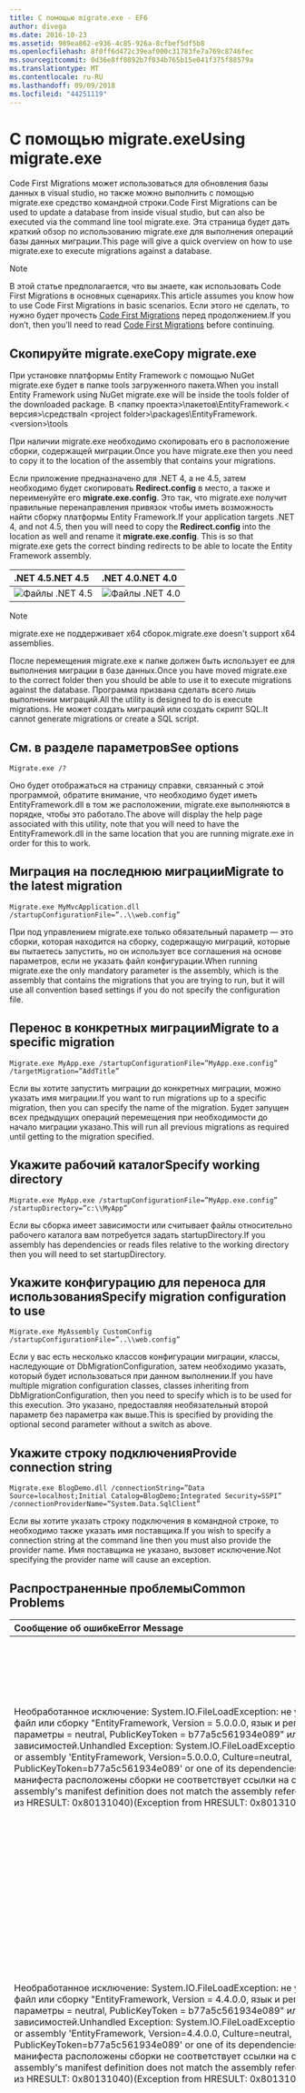 ```yaml
---
title: С помощью migrate.exe - EF6
author: divega
ms.date: 2016-10-23
ms.assetid: 989ea862-e936-4c85-926a-8cfbef5df5b8
ms.openlocfilehash: 8f0ff6d472c39eaf000c31783fe7a769c8746fec
ms.sourcegitcommit: 0d36e8ff0892b7f034b765b15e041f375f88579a
ms.translationtype: MT
ms.contentlocale: ru-RU
ms.lasthandoff: 09/09/2018
ms.locfileid: "44251119"
---
```

# <a name="using-migrateexe"></a><span data-ttu-id="2c760-102">С помощью migrate.exe</span><span class="sxs-lookup"><span data-stu-id="2c760-102">Using migrate.exe</span></span>
<span data-ttu-id="2c760-103">Code First Migrations может использоваться для обновления базы данных в visual studio, но также можно выполнить с помощью migrate.exe средство командной строки.</span><span class="sxs-lookup"><span data-stu-id="2c760-103">Code First Migrations can be used to update a database from inside visual studio, but can also be executed via the command line tool migrate.exe.</span></span> <span data-ttu-id="2c760-104">Эта страница будет дать краткий обзор по использованию migrate.exe для выполнения операций базы данных миграции.</span><span class="sxs-lookup"><span data-stu-id="2c760-104">This page will give a quick overview on how to use migrate.exe to execute migrations against a database.</span></span>

> [!NOTE]
> <span data-ttu-id="2c760-105">В этой статье предполагается, что вы знаете, как использовать Code First Migrations в основных сценариях.</span><span class="sxs-lookup"><span data-stu-id="2c760-105">This article assumes you know how to use Code First Migrations in basic scenarios.</span></span> <span data-ttu-id="2c760-106">Если этого не сделать, то нужно будет прочесть [Code First Migrations](~/ef6/modeling/code-first/migrations/index.md) перед продолжением.</span><span class="sxs-lookup"><span data-stu-id="2c760-106">If you don’t, then you’ll need to read [Code First Migrations](~/ef6/modeling/code-first/migrations/index.md) before continuing.</span></span>

## <a name="copy-migrateexe"></a><span data-ttu-id="2c760-107">Скопируйте migrate.exe</span><span class="sxs-lookup"><span data-stu-id="2c760-107">Copy migrate.exe</span></span>

<span data-ttu-id="2c760-108">При установке платформы Entity Framework с помощью NuGet migrate.exe будет в папке tools загруженного пакета.</span><span class="sxs-lookup"><span data-stu-id="2c760-108">When you install Entity Framework using NuGet migrate.exe will be inside the tools folder of the downloaded package.</span></span> <span data-ttu-id="2c760-109">В &lt;папку проекта&gt;\\пакетов\\EntityFramework.&lt; версия&gt;\\средства</span><span class="sxs-lookup"><span data-stu-id="2c760-109">In &lt;project folder&gt;\\packages\\EntityFramework.&lt;version&gt;\\tools</span></span>

<span data-ttu-id="2c760-110">При наличии migrate.exe необходимо скопировать его в расположение сборки, содержащей миграции.</span><span class="sxs-lookup"><span data-stu-id="2c760-110">Once you have migrate.exe then you need to copy it to the location of the assembly that contains your migrations.</span></span>

<span data-ttu-id="2c760-111">Если приложение предназначено для .NET 4, а не 4.5, затем необходимо будет скопировать **Redirect.config** в место, а также и переименуйте его **migrate.exe.config**. Это так, что migrate.exe получит правильные перенаправления привязок чтобы иметь возможность найти сборку платформы Entity Framework.</span><span class="sxs-lookup"><span data-stu-id="2c760-111">If your application targets .NET 4, and not 4.5, then you will need to copy the **Redirect.config** into the location as well and rename it **migrate.exe.config**. This is so that migrate.exe gets the correct binding redirects to be able to locate the Entity Framework assembly.</span></span>

| <span data-ttu-id="2c760-112">.NET 4.5</span><span class="sxs-lookup"><span data-stu-id="2c760-112">.NET 4.5</span></span>                                   | <span data-ttu-id="2c760-113">.NET 4.0</span><span class="sxs-lookup"><span data-stu-id="2c760-113">.NET 4.0</span></span>                                   |
|:-------------------------------------------|:-------------------------------------------|
| ![Файлы .NET 4.5](~/ef6/media/net45files.png)  | ![Файлы .NET 4.0](~/ef6/media/net40files.png)  |

> [!NOTE]
> <span data-ttu-id="2c760-116">migrate.exe не поддерживает x64 сборок.</span><span class="sxs-lookup"><span data-stu-id="2c760-116">migrate.exe doesn't support x64 assemblies.</span></span>

<span data-ttu-id="2c760-117">После перемещения migrate.exe к папке должен быть использует ее для выполнения миграции в базе данных.</span><span class="sxs-lookup"><span data-stu-id="2c760-117">Once you have moved migrate.exe to the correct folder then you should be able to use it to execute migrations against the database.</span></span> <span data-ttu-id="2c760-118">Программа призвана сделать всего лишь выполнении миграций.</span><span class="sxs-lookup"><span data-stu-id="2c760-118">All the utility is designed to do is execute migrations.</span></span> <span data-ttu-id="2c760-119">Не может создать миграций или создать скрипт SQL.</span><span class="sxs-lookup"><span data-stu-id="2c760-119">It cannot generate migrations or create a SQL script.</span></span>

## <a name="see-options"></a><span data-ttu-id="2c760-120">См. в разделе параметров</span><span class="sxs-lookup"><span data-stu-id="2c760-120">See options</span></span>

``` console
Migrate.exe /?
```

<span data-ttu-id="2c760-121">Оно будет отображаться на страницу справки, связанный с этой программой, обратите внимание, что необходимо будет иметь EntityFramework.dll в том же расположении, migrate.exe выполняются в порядке, чтобы это работало.</span><span class="sxs-lookup"><span data-stu-id="2c760-121">The above will display the help page associated with this utility, note that you will need to have the EntityFramework.dll in the same location that you are running migrate.exe in order for this to work.</span></span>

## <a name="migrate-to-the-latest-migration"></a><span data-ttu-id="2c760-122">Миграция на последнюю миграции</span><span class="sxs-lookup"><span data-stu-id="2c760-122">Migrate to the latest migration</span></span>

``` console
Migrate.exe MyMvcApplication.dll /startupConfigurationFile=”..\\web.config”
```

<span data-ttu-id="2c760-123">При под управлением migrate.exe только обязательный параметр — это сборки, которая находится на сборку, содержащую миграций, которые вы пытаетесь запустить, но он использует все соглашения на основе параметров, если не указать файл конфигурации.</span><span class="sxs-lookup"><span data-stu-id="2c760-123">When running migrate.exe the only mandatory parameter is the assembly, which is the assembly that contains the migrations that you are trying to run, but it will use all convention based settings if you do not specify the configuration file.</span></span>

## <a name="migrate-to-a-specific-migration"></a><span data-ttu-id="2c760-124">Перенос в конкретных миграции</span><span class="sxs-lookup"><span data-stu-id="2c760-124">Migrate to a specific migration</span></span>

``` console
Migrate.exe MyApp.exe /startupConfigurationFile=”MyApp.exe.config” /targetMigration=”AddTitle”
```

<span data-ttu-id="2c760-125">Если вы хотите запустить миграции до конкретных миграции, можно указать имя миграции.</span><span class="sxs-lookup"><span data-stu-id="2c760-125">If you want to run migrations up to a specific migration, then you can specify the name of the migration.</span></span> <span data-ttu-id="2c760-126">Будет запущен всех предыдущих операций перемещения при необходимости до начало миграции указано.</span><span class="sxs-lookup"><span data-stu-id="2c760-126">This will run all previous migrations as required until getting to the migration specified.</span></span>

## <a name="specify-working-directory"></a><span data-ttu-id="2c760-127">Укажите рабочий каталог</span><span class="sxs-lookup"><span data-stu-id="2c760-127">Specify working directory</span></span>

``` console
Migrate.exe MyApp.exe /startupConfigurationFile=”MyApp.exe.config” /startupDirectory=”c:\\MyApp”
```

<span data-ttu-id="2c760-128">Если вы сборка имеет зависимости или считывает файлы относительно рабочего каталога вам потребуется задать startupDirectory.</span><span class="sxs-lookup"><span data-stu-id="2c760-128">If you assembly has dependencies or reads files relative to the working directory then you will need to set startupDirectory.</span></span>

## <a name="specify-migration-configuration-to-use"></a><span data-ttu-id="2c760-129">Укажите конфигурацию для переноса для использования</span><span class="sxs-lookup"><span data-stu-id="2c760-129">Specify migration configuration to use</span></span>

``` console
Migrate.exe MyAssembly CustomConfig /startupConfigurationFile=”..\\web.config”
```

<span data-ttu-id="2c760-130">Если у вас есть несколько классов конфигурации миграции, классы, наследующие от DbMigrationConfiguration, затем необходимо указать, который будет использоваться при данном выполнении.</span><span class="sxs-lookup"><span data-stu-id="2c760-130">If you have multiple migration configuration classes, classes inheriting from DbMigrationConfiguration, then you need to specify which is to be used for this execution.</span></span> <span data-ttu-id="2c760-131">Это указано, предоставляя необязательный второй параметр без параметра как выше.</span><span class="sxs-lookup"><span data-stu-id="2c760-131">This is specified by providing the optional second parameter without a switch as above.</span></span>

## <a name="provide-connection-string"></a><span data-ttu-id="2c760-132">Укажите строку подключения</span><span class="sxs-lookup"><span data-stu-id="2c760-132">Provide connection string</span></span>

``` console
Migrate.exe BlogDemo.dll /connectionString=”Data Source=localhost;Initial Catalog=BlogDemo;Integrated Security=SSPI” /connectionProviderName=”System.Data.SqlClient”
```

<span data-ttu-id="2c760-133">Если вы хотите указать строку подключения в командной строке, то необходимо также указать имя поставщика.</span><span class="sxs-lookup"><span data-stu-id="2c760-133">If you wish to specify a connection string at the command line then you must also provide the provider name.</span></span> <span data-ttu-id="2c760-134">Имя поставщика не указано, вызовет исключение.</span><span class="sxs-lookup"><span data-stu-id="2c760-134">Not specifying the provider name will cause an exception.</span></span>

## <a name="common-problems"></a><span data-ttu-id="2c760-135">Распространенные проблемы</span><span class="sxs-lookup"><span data-stu-id="2c760-135">Common Problems</span></span>

| <span data-ttu-id="2c760-136">Сообщение об ошибке</span><span class="sxs-lookup"><span data-stu-id="2c760-136">Error Message</span></span>                                                                                                                                                                                                                                                                                                                      | <span data-ttu-id="2c760-137">Решение</span><span class="sxs-lookup"><span data-stu-id="2c760-137">Solution</span></span>                                                                                                                                                                                                                                                                                             |
|:-----------------------------------------------------------------------------------------------------------------------------------------------------------------------------------------------------------------------------------------------------------------------------------------------------------------------------------|:-----------------------------------------------------------------------------------------------------------------------------------------------------------------------------------------------------------------------------------------------------------------------------------------------------|
| <span data-ttu-id="2c760-138">Необработанное исключение: System.IO.FileLoadException: не удалось загрузить файл или сборку "EntityFramework, Version = 5.0.0.0, язык и региональные параметры = neutral, PublicKeyToken = b77a5c561934e089" или одну из ее зависимостей.</span><span class="sxs-lookup"><span data-stu-id="2c760-138">Unhandled Exception: System.IO.FileLoadException:  Could not load file or assembly 'EntityFramework, Version=5.0.0.0, Culture=neutral, PublicKeyToken=b77a5c561934e089' or one of its dependencies.</span></span> <span data-ttu-id="2c760-139">Определение манифеста расположены сборки не соответствует ссылки на сборку.</span><span class="sxs-lookup"><span data-stu-id="2c760-139">The located assembly's manifest definition does not match the assembly reference.</span></span> <span data-ttu-id="2c760-140">(Исключение из HRESULT: 0x80131040)</span><span class="sxs-lookup"><span data-stu-id="2c760-140">(Exception from HRESULT: 0x80131040)</span></span>         | <span data-ttu-id="2c760-141">Как правило, это означает, что при запуске приложения .NET 4 без файла Redirect.config.</span><span class="sxs-lookup"><span data-stu-id="2c760-141">This typically means that you are running a .NET 4 application without the Redirect.config file.</span></span> <span data-ttu-id="2c760-142">Необходимо скопировать в то же расположение, что migrate.exe Redirect.config и переименуйте его в migrate.exe.config.</span><span class="sxs-lookup"><span data-stu-id="2c760-142">You need to copy the Redirect.config to the same location as migrate.exe and rename it to migrate.exe.config.</span></span>                                                                                       |
| <span data-ttu-id="2c760-143">Необработанное исключение: System.IO.FileLoadException: не удалось загрузить файл или сборку "EntityFramework, Version = 4.4.0.0, язык и региональные параметры = neutral, PublicKeyToken = b77a5c561934e089" или одну из ее зависимостей.</span><span class="sxs-lookup"><span data-stu-id="2c760-143">Unhandled Exception: System.IO.FileLoadException: Could not load file or assembly 'EntityFramework, Version=4.4.0.0, Culture=neutral, PublicKeyToken=b77a5c561934e089' or one of its dependencies.</span></span> <span data-ttu-id="2c760-144">Определение манифеста расположены сборки не соответствует ссылки на сборку.</span><span class="sxs-lookup"><span data-stu-id="2c760-144">The located assembly's manifest definition does not match the assembly reference.</span></span> <span data-ttu-id="2c760-145">(Исключение из HRESULT: 0x80131040)</span><span class="sxs-lookup"><span data-stu-id="2c760-145">(Exception from HRESULT: 0x80131040)</span></span>          | <span data-ttu-id="2c760-146">Это исключение означает, что вы используете .NET 4.5, приложение с Redirect.config скопированные в расположение migrate.exe.</span><span class="sxs-lookup"><span data-stu-id="2c760-146">This exception means that you are running a .NET 4.5 application with the Redirect.config copied to the migrate.exe location.</span></span> <span data-ttu-id="2c760-147">Если приложение является .NET 4.5 файл конфигурации с помощью перенаправления внутри не нужно.</span><span class="sxs-lookup"><span data-stu-id="2c760-147">If your app is .NET 4.5 then you do not need to have the config file with the redirects inside.</span></span> <span data-ttu-id="2c760-148">Удалите файл migrate.exe.config.</span><span class="sxs-lookup"><span data-stu-id="2c760-148">Delete the migrate.exe.config file.</span></span>                                    |
| <span data-ttu-id="2c760-149">Ошибка: Не удалось обновить базу данных для согласования текущей модели, так как имеются ожидающие изменения и отключить автоматический перенос.</span><span class="sxs-lookup"><span data-stu-id="2c760-149">ERROR: Unable to update database to match the current model because there are pending changes and automatic migration is disabled.</span></span> <span data-ttu-id="2c760-150">Включение автоматического переноса или запись изменений ожидающие модели миграции на основе кода.</span><span class="sxs-lookup"><span data-stu-id="2c760-150">Either write the pending model changes to a code-based migration or enable automatic migration.</span></span> <span data-ttu-id="2c760-151">DbMigrationsConfiguration.AutomaticMigrationsEnabled, чтобы задайте значение true, чтобы включить автоматическую миграцию.</span><span class="sxs-lookup"><span data-stu-id="2c760-151">Set DbMigrationsConfiguration.AutomaticMigrationsEnabled to true to enable automatic migration.</span></span> | <span data-ttu-id="2c760-152">Эта ошибка возникает, если выполняется миграция, при миграции, чтобы справиться с изменениями, внесенными в модель еще не создана, а базы данных совпадает с моделью.</span><span class="sxs-lookup"><span data-stu-id="2c760-152">This error occurs if running migrate when you haven’t created a migration to cope with changes made to the model, and the database does not match the model.</span></span> <span data-ttu-id="2c760-153">Добавление свойства в класс модели, запустив migrate.exe без создания миграции для обновления базы данных является примером.</span><span class="sxs-lookup"><span data-stu-id="2c760-153">Adding a property to a model class then running migrate.exe without creating a migration to upgrade the database is an example of this.</span></span> |
| <span data-ttu-id="2c760-154">Ошибка: Тип не разрешается для члена "System.Data.Entity.Migrations.Design.ToolingFacade+UpdateRunner,EntityFramework, Version = 5.0.0.0, язык и региональные параметры = neutral, PublicKeyToken = b77a5c561934e089".</span><span class="sxs-lookup"><span data-stu-id="2c760-154">ERROR: Type is not resolved for member 'System.Data.Entity.Migrations.Design.ToolingFacade+UpdateRunner,EntityFramework, Version=5.0.0.0, Culture=neutral, PublicKeyToken=b77a5c561934e089'.</span></span>                                                                                                                                       | <span data-ttu-id="2c760-155">Эта ошибка может возникать, указав каталог при запуске.</span><span class="sxs-lookup"><span data-stu-id="2c760-155">This error can be caused by specifying an incorrect startup directory.</span></span> <span data-ttu-id="2c760-156">Это должно быть расположение migrate.exe</span><span class="sxs-lookup"><span data-stu-id="2c760-156">This must be the location of migrate.exe</span></span>                                                                                                                                                                                      |
| <span data-ttu-id="2c760-157">Необработанное исключение: System.NullReferenceException: ссылка на объект не указывает на экземпляр объекта.</span><span class="sxs-lookup"><span data-stu-id="2c760-157">Unhandled Exception: System.NullReferenceException: Object reference not set to an instance of an object.</span></span> <br/>   <span data-ttu-id="2c760-158">в System.Data.Entity.Migrations.Console.Program.Main (String [] args)</span><span class="sxs-lookup"><span data-stu-id="2c760-158">at System.Data.Entity.Migrations.Console.Program.Main(String[] args)</span></span>                                                                                                                                             | <span data-ttu-id="2c760-159">Может быть причиной, не указывая обязательный параметр для сценария, который используется.</span><span class="sxs-lookup"><span data-stu-id="2c760-159">This can be caused by not specifying a required parameter for a scenario that you are using.</span></span> <span data-ttu-id="2c760-160">Например, указывающий строку подключения без указания имени поставщика.</span><span class="sxs-lookup"><span data-stu-id="2c760-160">For example specifying a connection string without specifying the provider name.</span></span>                                                                                                                        |
| <span data-ttu-id="2c760-161">Ошибка: более одного типа миграции конфигурации найден в сборке «ClassLibrary1».</span><span class="sxs-lookup"><span data-stu-id="2c760-161">ERROR: More than one migrations configuration type was found in the assembly 'ClassLibrary1'.</span></span> <span data-ttu-id="2c760-162">Укажите имя любой из них.</span><span class="sxs-lookup"><span data-stu-id="2c760-162">Specify the name of the one to use.</span></span>                                                                                                                                                                                                  | <span data-ttu-id="2c760-163">Как говорится в ошибку, имеется более одного класса конфигурации в заданной сборке.</span><span class="sxs-lookup"><span data-stu-id="2c760-163">As the error states, there is more than one configuration class in the given assembly.</span></span> <span data-ttu-id="2c760-164">Чтобы указать, какие использовать, необходимо использовать параметр /configurationType.</span><span class="sxs-lookup"><span data-stu-id="2c760-164">You must use the /configurationType switch to specify which to use.</span></span>                                                                                                                                           |
| <span data-ttu-id="2c760-165">Ошибка: Не удалось загрузить файл или сборку "&lt;assemblyName&gt;" или одну из ее зависимостей.</span><span class="sxs-lookup"><span data-stu-id="2c760-165">ERROR: Could not load file or assembly ‘&lt;assemblyName&gt;’ or one of its dependencies.</span></span> <span data-ttu-id="2c760-166">Данную сборку имя или базы кода был недопустимым.</span><span class="sxs-lookup"><span data-stu-id="2c760-166">The given assembly name or codebase was invalid.</span></span> <span data-ttu-id="2c760-167">(Исключение из HRESULT: 0x80131047)</span><span class="sxs-lookup"><span data-stu-id="2c760-167">(Exception from HRESULT: 0x80131047)</span></span>                                                                                                                                                    | <span data-ttu-id="2c760-168">Это может быть вызвано неправильно Указание имени сборки или отсутствия</span><span class="sxs-lookup"><span data-stu-id="2c760-168">This can be caused by specifying an assembly name incorrectly or not having</span></span>                                                                                                                                                                                                                          |
| <span data-ttu-id="2c760-169">Ошибка: Не удалось загрузить файл или сборку "&lt;assemblyName&gt;" или одну из ее зависимостей.</span><span class="sxs-lookup"><span data-stu-id="2c760-169">ERROR: Could not load file or assembly ‘&lt;assemblyName&gt;' or one of its dependencies.</span></span> <span data-ttu-id="2c760-170">Была сделана попытка загрузить программу, имеющую неверный формат.</span><span class="sxs-lookup"><span data-stu-id="2c760-170">An attempt was made to load a program with an incorrect format.</span></span>                                                                                                                                                                          | <span data-ttu-id="2c760-171">Это происходит, если вы пытаетесь запустить migrate.exe от x x64 приложения.</span><span class="sxs-lookup"><span data-stu-id="2c760-171">This happens if you are trying to run migrate.exe against an x64 application.</span></span> <span data-ttu-id="2c760-172">EF 5.0 и более ранних версий будет работать только на x86.</span><span class="sxs-lookup"><span data-stu-id="2c760-172">EF 5.0 and below will only work on x86.</span></span>                                                                                                                                                                                |
